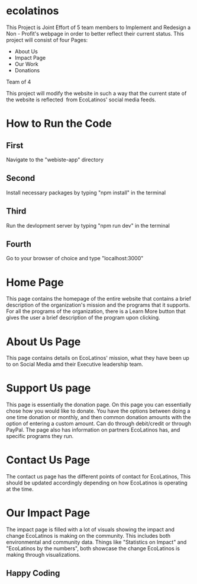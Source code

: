 # ecolatinos
This Project is Joint Effort of 5 team members to Implement and Redesign a Non - Profit's webpage in order to better reflect their current status.
This project will consist of four Pages: 
- About Us
- Impact Page
- Our Work
- Donations 
    



Team of 4

This project will modify the website in such a way that the current state of the website is reflected 
from EcoLatinos' social media feeds.

# How to Run the Code
## First
Navigate to the "webiste-app" directory
## Second
Install necessary packages by typing "npm install" in the terminal
## Third 
Run the devlopment server by typing "npm run dev" in the terminal
## Fourth
Go to your browser of choice and type "localhost:3000"
# Home Page
This page contains the homepage of the entire website that contains a brief description of the organization's mission and the programs
that it supports. 
For all the programs of the organization, there is a Learn More button that gives the user a brief description of the program upon clicking.
# About Us Page
This page contains details on EcoLatinos' mission, what they have been up to on Social Media amd their Executive leadership team. 
# Support Us page
This page is essentially the donation page. On this page you can essentially chose how you would like to donate. You have the options between doing a one time donation or monthly, and then common donation amounts with the option of entering a custom amount. Can do through debit/credit or through PayPal. The page also has information on partners EcoLatinos has, and specific programs they run.
# Contact Us Page
The contact us page has the different points of contact for EcoLatinos, This should be updated accordingly depending on how EcoLatinos is operating at the time.
# Our Impact Page
The impact page is filled with a lot of visuals showing the impact and change EcoLatinos is making on the community. This includes both environmental and community data. Things like "Statistics on Impact" and "EcoLatinos by the numbers", both showcase the change EcoLatinos is making through visualizations.
## Happy Coding


